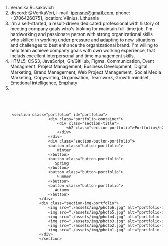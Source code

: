 1. Veranika Rusakovich
2. discord: @VerikaVeri, i-mail: ipensne@gmail.com, phone: +37064260751, location: Vilnius, Lithuania
3. I'm a self-started, a result-driven dedicated professional with history of meeting company goals who's looking for maintain full-time job. I'm hardworking and passionate person with strong organizational skills who skilled in working under pressure and adapting to new situations and challenges to best enhance the organizational brand. I'm willing to help team achieve company goals with own working experience, that includs excellent interpersonal and time management skills.
4. HTML5, CSS3, JavaScript, Git/GitHub, Figma, Communication, Event Managment, Project Management, Business Development, Digital Marketing, Brand Management, Web Project Management, Social Media Marketing, Copywriting, Organisation, Teamwork, Growth mindset, Emotional intelligence, Emphaty
5. <code>
  <pre>
    &lt;section class="portfolio" id="portfolio"&gt;
                    &lt;div class="portfolio-container"&gt;
                        &lt;div class="section-title"&gt;
                            &lt;h2 class="section-portfolio"&gt;Portfolio&lt;/h2&gt;
                        &lt;/div&gt;
                    &lt;/div&gt;
                    &lt;div class="section-button-portfolio"&gt;
                    &lt;button class="button-portfolio"&gt;                           
                        Winter                           
                    &lt;/button&gt;
                    &lt;button class="button-portfolio"&gt;                           
                       Spring                           
                    &lt;/button&gt;
                    &lt;button class="button-portfolio"&gt;                           
                        Summer                          
                    &lt;/button&gt;
                    &lt;button class="button-portfolio"&gt;                           
                       Autumn                           
                    &lt;/button&gt;      
                &lt;/div&gt;
                &lt;div class="section-img-portfolio"&gt;
                    &lt;img src="./assets/img/photo6.jpg" alt="portfolio-img-6" class="img-portfolio"&gt;
                    &lt;img src="./assets/img/photo5.jpg" alt="portfolio-img-5" class="img-portfolio"&gt;
                    &lt;img src="./assets/img/photo4.jpg" alt="portfolio-img-4" class="img-portfolio"&gt;
                    &lt;img src="./assets/img/photo3.jpg" alt="portfolio-img-3" class="img-portfolio"&gt;
                    &lt;img src="./assets/img/photo2.jpg" alt="portfolio-img-2" class="img-portfolio"&gt;
                    &lt;img src="./assets/img/photo1.jpg" alt="portfolio-img-1" class="img-portfolio"&gt;
                &lt;/div&gt; 
                &lt;/section&gt;
                </pre>
  </code>

